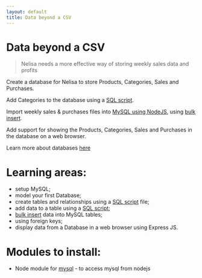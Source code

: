 ```yaml
---
layout: default
title: Data beyond a CSV
---
```


# Data beyond a CSV

> Nelisa needs a more effective way of storing weekly sales data and profits

Create a database for Nelisa to store Products, Categories, Sales and Purchases.

Add Categories to the database using a [SQL script](http://database.projectcodex.co/steps/running_sql_scripts.html).

Import weekly sales & purchases files into [MySQL using NodeJS](https://www.npmjs.com/package/mysql), using [bulk insert](http://database.projectcodex.co/steps/mysql_bulk_insert_using_nodejs).

Add support for showing the Products, Categories, Sales and Purchases in the database on a web browser.

Learn more about databases [here](http://database.projectcodex.co)

# Learning areas:

* setup MySQL;
* model your first Database;
* create tables and relationships using a [SQL script](http://database.projectcodex.co/steps/running_sql_scripts.html) file;
* add data to a table using a [SQL script](http://database.projectcodex.co/steps/running_sql_scripts.html);
* [bulk insert](http://database.projectcodex.co/steps/mysql_bulk_insert_using_nodejs) data into MySQL tables;
* using foreign keys;
* display data from a Database in a web browser using Express JS.

# Modules to install:

* Node module for [mysql](https://www.npmjs.com/package/mysql) - to access mysql from nodejs
